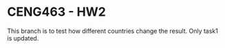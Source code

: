 # CENG463 - HW2

This branch is to test how different countries change the result. Only task1 is updated.
